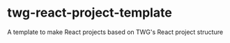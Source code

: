 # twg-react-project-template
A template to make React projects based on TWG's React project structure
